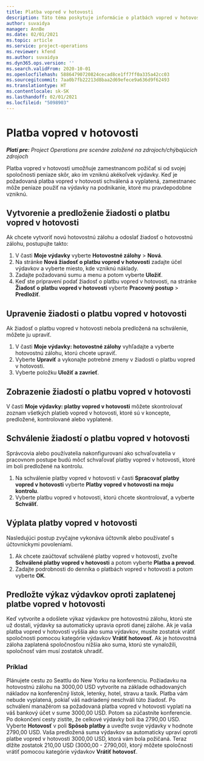 ```yaml
---
title: Platba vopred v hotovosti
description: Táto téma poskytuje informácie o platbách vopred v hotovosti.
author: suvaidya
manager: AnnBe
ms.date: 02/01/2021
ms.topic: article
ms.service: project-operations
ms.reviewer: kfend
ms.author: suvaidya
ms.dyn365.ops.version: ''
ms.search.validFrom: 2020-10-01
ms.openlocfilehash: 58864790720824cecad8ce1ff7ff0a335a42cc03
ms.sourcegitcommit: 7aa0b7fb22213d8baa2d69efece9a636d9f62493
ms.translationtype: HT
ms.contentlocale: sk-SK
ms.lasthandoff: 02/01/2021
ms.locfileid: "5098903"
---
```

# <a name="cash-advance"></a>Platba vopred v hotovosti

_**Platí pre:** Project Operations pre scenáre založené na zdrojoch/chýbajúcich zdrojoch_

Platba vopred v hotovosti umožňuje zamestnancom požičať si od svojej spoločnosti peniaze skôr, ako im vzniknú akékoľvek výdavky. Keď je požadovaná platba vopred v hotovosti schválená a vyplatená, zamestnanec môže peniaze použiť na výdavky na podnikanie, ktoré mu pravdepodobne vzniknú. 

## <a name="create-and-submit-a-cash-advance-request"></a>Vytvorenie a predloženie žiadosti o platbu vopred v hotovosti
Ak chcete vytvoriť novú hotovostnú zálohu a odoslať žiadosť o hotovostnú zálohu, postupujte takto: 

1. V časti **Moje výdavky** vyberte **Hotovostné zálohy** > **Nová**. 
2. Na stránke **Nová žiadosť o platbu vopred v hotovosti** zadajte účel výdavkov a vyberte miesto, kde vzniknú náklady.
3. Zadajte požadovanú sumu a menu a potom vyberte **Uložiť**. 
4. Keď ste pripravení podať žiadosť o platbu vopred v hotovosti, na stránke **Žiadosť o platbu vopred v hotovosti** vyberte **Pracovný postup** > **Predložiť**.

## <a name="modify-a-cash-advance-request"></a>Upravenie žiadosti o platbu vopred v hotovosti

Ak žiadosť o platbu vopred v hotovosti nebola predložená na schválenie, môžete ju upraviť.

1. V časti **Moje výdavky: hotovostné zálohy** vyhľadajte a vyberte hotovostnú zálohu, ktorú chcete upraviť.
2. Vyberte **Upraviť** a vykonajte potrebné zmeny v žiadosti o platbu vopred v hotovosti. 
3. Vyberte položku **Uložiť a zavrieť**.


## <a name="view-cash-advance-requests"></a>Zobrazenie žiadostí o platbu vopred v hotovosti
V časti **Moje výdavky: platby vopred v hotovosti** môžete skontrolovať zoznam všetkých platieb vopred v hotovosti, ktoré sú v koncepte, predložené, kontrolované alebo vyplatené. 

## <a name="approve-cash-advance-requests"></a>Schválenie žiadostí o platbu vopred v hotovosti

Správcovia alebo používatelia nakonfigurovaní ako schvaľovatelia v pracovnom postupe budú môcť schvaľovať platby vopred v hotovosti, ktoré im boli predložené na kontrolu. 

1. Na schválenie platby vopred v hotovosti v časti **Spracovať platby vopred v hotovosti** vyberte **Platby vopred v hotovosti na moju kontrolu**.
2. Vyberte platbu vopred v hotovosti, ktorú chcete skontrolovať, a vyberte **Schváliť**.  

## <a name="pay-cash-advances"></a>Výplata platby vopred v hotovosti 
Nasledujúci postup zvyčajne vykonáva účtovník alebo používateľ s účtovníckymi povoleniami.

1. Ak chcete zaúčtovať schválené platby vopred v hotovosti, zvoľte **Schválené platby vopred v hotovosti** a potom vyberte **Platba a prevod**.  
2. Zadajte podrobnosti do denníka o platbách vopred v hotovosti a potom vyberte **OK**. 

## <a name="submit-an-expense-report-against-a-paid-cash-advance"></a>Predložte výkaz výdavkov oproti zaplatenej platbe vopred v hotovosti 

Keď vytvoríte a odošlete výkaz výdavkov pre hotovostnú zálohu, ktorú ste už dostali, výdavky sa automaticky upravia oproti danej zálohe. Ak je vaša platba vopred v hotovosti vyššia ako suma výdavkov, musíte zostatok vrátiť spoločnosti pomocou kategórie výdavkov **Vrátiť hotovosť**. Ak je hotovostná záloha zaplatená spoločnosťou nižšia ako suma, ktorú ste vynaložili, spoločnosť vám musí zostatok uhradiť. 

### <a name="example"></a>Príklad
Plánujete cestu zo Seattlu do New Yorku na konferenciu. Požiadavku na hotovostnú zálohu na 3000,00 USD vytvoríte na základe odhadovaných nákladov na konferenčný lístok, letenky, hotel, stravu a taxík. Platba vám nebude vyplatená, pokiaľ váš nadriadený neschváli túto žiadosť. Po schválení manažérom sa požadovaná platba vopred v hotovosti vyplatí na váš bankový účet v sume 3000,00 USD. Potom sa zúčastníte konferencie. Po dokončení cesty zistíte, že celkové výdavky boli iba 2790,00 USD. Vyberte **Hotovosť** v poli **Spôsob platby** a uveďte svoje výdavky v hodnote 2790,00 USD. Vaša predložená suma výdavkov sa automaticky upraví oproti platbe vopred v hotovosti 3000,00 USD, ktorá vám bola požičaná. Teraz dlžíte zostatok 210,00 USD (3000,00 - 2790,00), ktorý môžete spoločnosti vrátiť pomocou kategórie výdavkov **Vrátiť hotovosť**.

